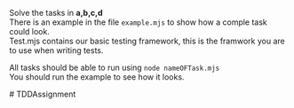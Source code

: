 Solve the tasks in **a,b,c,d**  
There is an example in the file ```example.mjs``` to show how a comple task could look.  
Test.mjs contains our basic testing framework, this is the framwork you are to use when writing tests.

All tasks should be able to run using ```node nameOFTask.mjs```  
You should run the example to see how it looks.  


#   T D D A s s i g n m e n t  
 